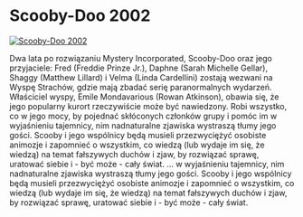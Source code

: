 Scooby-Doo 2002 
=============
[![Scooby-Doo 2002 ](http://vidos.pl/images/player.gif)](http://vidos.pl/scooby-doo-2002)

 Dwa lata po rozwiązaniu Mystery Incorporated, Scooby-Doo oraz jego przyjaciele: Fred (Freddie Prinze Jr.), Daphne (Sarah Michelle Gellar), Shaggy (Matthew Lillard) i Velma (Linda Cardellini) zostają wezwani na Wyspę Strachów, gdzie mają zbadać serię paranormalnych wydarzeń. Właściciel wyspy, Emile Mondavarious (Rowan Atkinson), obawia się, że jego popularny kurort rzeczywiście może być nawiedzony. Robi wszystko, co w jego mocy, by pojednać skłóconych członków grupy i pomóc im w wyjaśnieniu tajemnicy, nim nadnaturalne zjawiska wystraszą tłumy jego gości. Scooby i jego wspólnicy będą musieli przezwyciężyć osobiste animozje i zapomnieć o wszystkim, co wiedzą (lub wydaje im się, że wiedzą) na temat fałszywych duchów i zjaw, by rozwiązać sprawę, uratować siebie i - być może - cały świat.   ... w wyjaśnieniu tajemnicy, nim nadnaturalne zjawiska wystraszą tłumy jego gości. Scooby i jego wspólnicy będą musieli przezwyciężyć osobiste animozje i zapomnieć o wszystkim, co wiedzą (lub wydaje im się, że wiedzą) na temat fałszywych duchów i zjaw, by rozwiązać sprawę, uratować siebie i - być może - cały świat.

